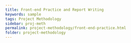 ```yaml
---
title: Front-end Practice and Report Writing
keywords: sample
tags: Project Methodology
sidebar: proj-meth
permalink: project-methodology/front-end-practice.html
folder: project-methodology
---
```

